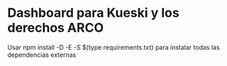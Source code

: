 # Dashboard para Kueski y los derechos ARCO

Usar npm install -D -E -S $(type requirements.txt) para instalar todas las dependencias externas
